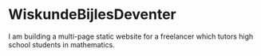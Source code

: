 # WiskundeBijlesDeventer
I am building a multi-page static website for a freelancer which tutors high school students in mathematics.
